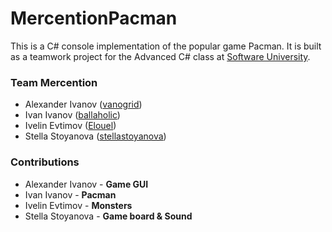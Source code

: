 # MercentionPacman
This is a C# console implementation of the popular game Pacman.
It is built as a teamwork project for the Advanced C# class at [Software University](https://softuni.bg/).

### Team Mercention
- Alexander Ivanov ([vanogrid](https://github.com/vanogrid))
- Ivan Ivanov ([ballaholic](https://github.com/ballaholic))
- Ivelin Evtimov ([Elouel](https://github.com/Elouel))
- Stella Stoyanova ([stellastoyanova](https://github.com/stellastoyanova))

### Contributions
- Alexander Ivanov - **Game GUI**
- Ivan Ivanov - **Pacman**
- Ivelin Evtimov - **Monsters**
- Stella Stoyanova - **Game board & Sound**
